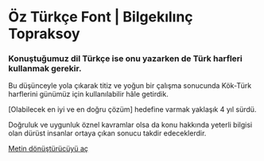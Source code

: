 # Öz Türkçe Font | Bilgekılınç Topraksoy

### Konuştuğumuz dil Türkçe ise onu yazarken de Türk harfleri kullanmak gerekir.
Bu düşünceyle yola çıkarak titiz ve yoğun bir çalışma sonucunda Kök-Türk harflerini günümüz için kullanılabilir hãle getirdik.

[Olabilecek en iyi ve en doğru çözüm] hedefine varmak yaklaşık 4 yıl sürdü.

Doğruluk ve uygunluk öznel kavramlar olsa da konu hakkında yeterli bilgisi olan dürüst insanlar ortaya çıkan sonucu takdir edeceklerdir.

[Metin dönüştürücüyü aç](https://topraksoyearthmantsuchimoto.github.io/TurkceFont/)
